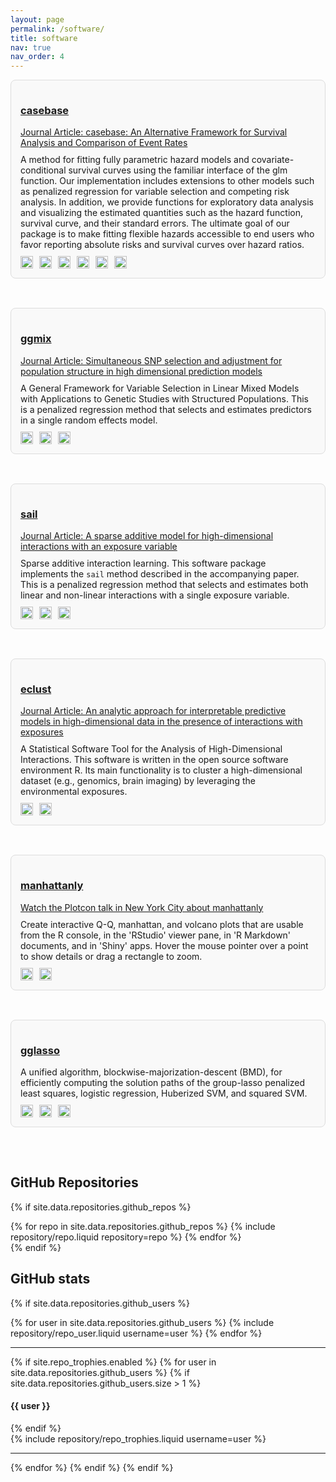 ```yaml
---
layout: page
permalink: /software/
title: software
nav: true
nav_order: 4
---
```


<head>
  <meta charset="UTF-8">
  <meta name="viewport" content="width=device-width, initial-scale=1.0">
  <title>Software</title>
  <style>
    .software-entry {
      margin-bottom: 30px;
      padding: 15px;
      border: 1px solid #ddd;
      border-radius: 8px;
      background-color: #f9f9f9;
    }

    .software-entry h3 {
      margin-top: 0;
    }

    .software-entry p {
      margin: 10px 0;
      font-size: 14px;
    }

    .software-entry .badges {
      display: flex;
      flex-wrap: wrap; /* Ensures badges wrap if they don't fit in one row */
      gap: 10px; /* Adds space between badges */
    }

    .software-entry .badges a {
      text-decoration: none; /* Removes underline from links */
    }

    .software-entry .badges img {
      vertical-align: middle;
      height: 20px; /* Uniform height for all badges */
    }
  </style>
</head>


<body>
  <div class="software-entry">
    <h3><a href="http://sahirbhatnagar.com/casebase/" target="_blank">casebase</a></h3>
    <p>
      <a href="https://journal.r-project.org/articles/RJ-2022-052/" target="_blank">
        Journal Article: casebase: An Alternative Framework for Survival Analysis and Comparison of Event Rates
      </a>
    </p>
    <p>
    A method for fitting fully parametric hazard models and covariate-conditional survival curves using the familiar interface of the glm function. Our implementation includes extensions to other models such as penalized regression for variable selection and competing risk analysis. In addition, we provide functions for exploratory data analysis and visualizing the estimated quantities such as the hazard function, survival curve, and their standard errors. The ultimate goal of our package is to make fitting flexible hazards accessible to end users who favor reporting absolute risks and survival curves over hazard ratios.
    </p>
    <div class="badges">
      <a href="https://app.codecov.io/github/sahirbhatnagar/casebase?branch=master" target="_blank">
        <img src="https://img.shields.io/codecov/c/github/sahirbhatnagar/casebase/master.svg" alt="Coverage Status">
      </a>
      <a href="https://cran.r-project.org/package=casebase" target="_blank">
        <img src="https://www.r-pkg.org/badges/version/casebase?color=blue" alt="CRAN Version">
      </a>
      <a href="https://www.r-pkg.org/pkg/casebase" target="_blank">
        <img src="https://cranlogs.r-pkg.org/badges/grand-total/casebase?color=blue" alt="Total Downloads">
      </a>
      <a href="https://lifecycle.r-lib.org/articles/stages.html" target="_blank">
        <img src="https://img.shields.io/badge/lifecycle-maturing-blue.svg" alt="Lifecycle: Maturing">
      </a>
      <a href="https://github.com/sahirbhatnagar/casebase/actions" target="_blank">
        <img src="https://github.com/sahirbhatnagar/casebase/workflows/R-CMD-check/badge.svg" alt="R-CMD-check">
      </a>
      <a href="https://app.codecov.io/gh/sahirbhatnagar/casebase?branch=master" target="_blank">
        <img src="https://codecov.io/gh/sahirbhatnagar/casebase/branch/master/graph/badge.svg" alt="Codecov Test Coverage">
      </a>
    </div>
  </div>
  <br>
  <div class="software-entry">
  <h3><a href="http://sahirbhatnagar.com/ggmix/" target="_blank">ggmix</a></h3>
  <p>
    <a href="https://doi.org/10.1371/journal.pgen.1008766" target="_blank">
      Journal Article: Simultaneous SNP selection and adjustment for population structure in high dimensional prediction models
    </a>
  </p>
  <p>
    A General Framework for Variable Selection in Linear Mixed Models with Applications to Genetic Studies with Structured Populations. 
    This is a penalized regression method that selects and estimates predictors in a single random effects model.
  </p>
  <div class="badges">
    <a href="https://codecov.io/github/sahirbhatnagar/ggmix?branch=master" target="_blank">
      <img src="https://codecov.io/gh/sahirbhatnagar/ggmix/branch/master/graph/badge.svg" alt="Coverage Status">
    </a>
    <a href="https://cran.r-project.org/package=ggmix" target="_blank">
      <img src="http://www.r-pkg.org/badges/version/ggmix" alt="CRAN Version">
    </a>
    <a href="https://cran.r-project.org/package=ggmix" target="_blank">
      <img src="http://cranlogs.r-pkg.org/badges/grand-total/ggmix?color=blue" alt="Total Downloads">
    </a>
  </div>
</div>
<br>
<div class="software-entry">
  <h3><a href="http://sahirbhatnagar.com/sail/" target="_blank">sail</a></h3>
  <p>
    <a href="https://doi.org/10.1016/j.csda.2022.107624" target="_blank">
      Journal Article: A sparse additive model for high-dimensional interactions with an exposure variable
    </a>
  </p>
  <p>
    Sparse additive interaction learning. This software package implements the <code>sail</code> method described in the accompanying paper. This is a penalized regression method that selects and estimates both linear and non-linear interactions with a single exposure variable.
  </p>
  <div class="badges">
    <a href="https://codecov.io/github/sahirbhatnagar/sail?branch=master" target="_blank">
      <img src="https://codecov.io/gh/sahirbhatnagar/sail/branch/master/graph/badge.svg" alt="Coverage Status">
    </a>
    <a href="https://cran.r-project.org/package=sail" target="_blank">
      <img src="http://www.r-pkg.org/badges/version/sail" alt="CRAN Version">
    </a>
    <a href="https://cran.r-project.org/package=sail" target="_blank">
      <img src="http://cranlogs.r-pkg.org/badges/grand-total/sail?color=blue" alt="Total Downloads">
    </a>
  </div>
</div>
<br>
<div class="software-entry">
  <h3><a href="http://sahirbhatnagar.com/eclust/" target="_blank">eclust</a></h3>
  <p>
    <a href="https://doi.org/10.1002/gepi.22112" target="_blank">
      Journal Article: An analytic approach for interpretable predictive models in high-dimensional data in the presence of interactions with exposures
    </a>
  </p>
  <p>
    A Statistical Software Tool for the Analysis of High-Dimensional Interactions. This software is written in the open source software environment R. Its main functionality is to cluster a high-dimensional dataset (e.g., genomics, brain imaging) by leveraging the environmental exposures.
  </p>
  <div class="badges">
    <a href="https://cran.r-project.org/package=eclust" target="_blank">
      <img src="http://www.r-pkg.org/badges/version/eclust" alt="CRAN Version">
    </a>
    <a href="https://cran.r-project.org/package=eclust" target="_blank">
      <img src="http://cranlogs.r-pkg.org/badges/grand-total/eclust?color=blue" alt="Total Downloads">
    </a>
  </div>
</div>
<br>
<div class="software-entry">
  <h3><a href="https://cran.r-project.org/web/packages/manhattanly/" target="_blank">manhattanly</a></h3>
  <p>
    <a href="https://www.youtube.com/watch?v=sawf9fnbsOA" target="_blank">
      Watch the Plotcon talk in New York City about manhattanly
    </a>
  </p>
  <p>
    Create interactive Q-Q, manhattan, and volcano plots that are usable from the R console, in the 'RStudio' viewer pane, in 'R Markdown' documents, and in 'Shiny' apps. Hover the mouse pointer over a point to show details or drag a rectangle to zoom.
  </p>
  <div class="badges">
    <a href="https://cran.r-project.org/package=manhattanly" target="_blank">
      <img src="http://www.r-pkg.org/badges/version/manhattanly" alt="CRAN Version">
    </a>
    <a href="https://cran.r-project.org/package=manhattanly" target="_blank">
      <img src="http://cranlogs.r-pkg.org/badges/grand-total/manhattanly?color=blue" alt="Total Downloads">
    </a>
  </div>
</div>
<br>
<div class="software-entry">
  <h3><a href="https://cran.r-project.org/package=gglasso" target="_blank">gglasso</a></h3>
  <p>
    A unified algorithm, blockwise-majorization-descent (BMD), for efficiently computing the solution paths of the group-lasso penalized least squares, logistic regression, Huberized SVM, and squared SVM.
  </p>
  <div class="badges">
    <a href="https://codecov.io/github/emeryyi/gglasso?branch=master" target="_blank">
      <img src="https://codecov.io/gh/emeryyi/gglasso/branch/master/graph/badge.svg" alt="Coverage status">
    </a>
    <a href="https://cran.r-project.org/package=gglasso" target="_blank">
      <img src="http://www.r-pkg.org/badges/version/gglasso" alt="CRAN Version">
    </a>
    <a href="https://cran.r-project.org/package=gglasso" target="_blank">
      <img src="http://cranlogs.r-pkg.org/badges/grand-total/gglasso?color=blue" alt="Total Downloads">
    </a>
  </div>
</div>
</body>



<br>

## GitHub Repositories

{% if site.data.repositories.github_repos %}

<div class="repositories d-flex flex-wrap flex-md-row flex-column justify-content-between align-items-center">
  {% for repo in site.data.repositories.github_repos %}
    {% include repository/repo.liquid repository=repo %}
  {% endfor %}
</div>
{% endif %}


<br>

## GitHub stats

{% if site.data.repositories.github_users %}

<div class="repositories d-flex flex-wrap flex-md-row flex-column justify-content-between align-items-center">
  {% for user in site.data.repositories.github_users %}
    {% include repository/repo_user.liquid username=user %}
  {% endfor %}
</div>

---

{% if site.repo_trophies.enabled %}
{% for user in site.data.repositories.github_users %}
{% if site.data.repositories.github_users.size > 1 %}

  <h4>{{ user }}</h4>
  {% endif %}
  <div class="repositories d-flex flex-wrap flex-md-row flex-column justify-content-between align-items-center">
  {% include repository/repo_trophies.liquid username=user %}
  </div>

---

{% endfor %}
{% endif %}
{% endif %}

<!--
### Shiny Apps

* [cdiff](https://sahir.shinyapps.io/cdiff/)    
Interactive, online web application to guide preoperative decision making for patients with fulminant Clostridium difficile colitis (FCDC) being evaluated for surgery. This calculator predicts 30-day postoperative mortality for patients with FCDC based on easily attainable pre-operative parameters.   

* [Supplementary results for our paper "Assessing transmission ratio distortion in extended families: a comparison of analysis methods"](https://sahir.shinyapps.io/TRDtest/)  
-->